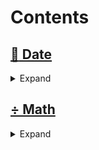 # Contents

## [:date: Date](docs/Date/README.md)

<details>
  <summary>Expand</summary>

### [AddWeekDays](docs/Date/snippets/AddWeekDays.md)

Calculates the date after adding the given number of business days.

### [DaysAgo](docs/Date/snippets/DaysAgo.md)

Calculates the date of `n` days ago from a given date.

### [DaysFromNow](docs/Date/snippets/snippets/DaysFromNow.md)

Calculates the date of `n` days from today.

### [FormatDuration](docs/Date/snippets/FormatDuration.md)

Returns the human-readable format of the given number of milliseconds.

### [GetColonTimeFromDate](docs/Date/snippets/GetColonTimeFromDate.md)

Returns a string of the from `HH:mm:ss` from a `DateTime` object.

### [GetDaysDiffBetweenDates](docs/Date/snippets/GetDaysDiffBetweenDates.md)

Calculates the difference (in days) between two dates.

### [GetMeridiemSuffixOfInteger](docs/Date/snippets/GetMeridiemSuffixOfInteger.md)

Converts an integer to a suffixed string, adding `am` or `pm` based on its value.

### [IsAfterDate](docs/Date/snippets/IsAfterDate.md)

Checks if a date is after another date.

### [IsBeforeDate](docs/Date/snippets/IsBeforeDate)

Checks if a date is before another date.

### [IsBetweenDates](docs/Date/snippets/IsBetweenDates.md)

Checks if a date is between two other dates.

### [IsBusinessDay](docs/Date/snippets/IsBusinessDay.md)

Checks if the given date is a business day.

### [Tomorrow](docs/Date/snippets/Tomorrow.md)

Results in a string representation of tomorrow's date.

### [Yesterday](docs/Date/snippets/Yesterday.md)

Results in a string representation of yesterday's date.

</details>

## [÷ Math](docs/Math/README.md)

<details>
  <summary>Expand</summary>

### [ApproximatelyEquals](snippets/ApproximatelyEquals.md)

Checks if two numbers are approximately equal to each other.

### [ArithmeticProgression](snippets/ArithmeticProgression.md)

Creates an array of numbers in the arithmetic progression, starting with a given positive integer and up to the specified limit.

### [Average](snippets/Average)

Calculates the average of two or more numbers.

### [BinomialCoefficient](snippets/BinomialCoefficient)

Calculates the number of ways to choose `k` items from `n` items without repetition and
without order.

### [CartesianProduct](snippets/CartesianProduct)

Calculates the cartesian product of two given arrays.

### [ClampNumber](snippets/ClampNumber)

Clamps `num` within the inclusive range specified by the boundary values `lower` and `upper`.

### [CopySign](snippets/CopySign)

Returns the absolute value of the first number, but the sign of the second.

### [DegreesToRads](snippets/DegreesToRads)

Converts an angle from degrees to radians.

### [Digitize](snippets/Digitize)

Converts a number to an array of digits, removing its sign if necessary.

### [Distance](snippets/Distance)

Calculates the distance between two points in a 2D plane.

### [DivMod](snippets/DivMod)

Returns an array consisting of the quotient and remainder of the given numbers.